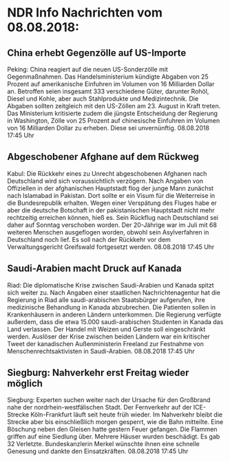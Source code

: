 # NDR Info Nachrichten vom 08.08.2018:


## China erhebt Gegenzölle auf US-Importe
Peking: China reagiert auf die neuen US-Sonderzölle mit Gegenmaßnahmen. Das Handelsministerium kündigte Abgaben von 25 Prozent auf amerikanische Einfuhren im Volumen von 16 Milliarden Dollar an. Betroffen seien insgesamt 333 verschiedene Güter, darunter Rohöl, Diesel und Kohle, aber auch Stahlprodukte und Medizintechnik. Die Abgaben sollten zeitgleich mit den US-Zöllen am 23. August in Kraft treten. Das Ministerium kritisierte zudem die jüngste Entscheidung der Regierung in Washington, Zölle von 25 Prozent auf chinesische Einfuhren im Volumen von 16 Milliarden Dollar zu erheben. Diese sei unvernünftig. 08.08.2018 17:45 Uhr 

## Abgeschobener Afghane auf dem Rückweg
Kabul: Die Rückkehr eines zu Unrecht abgeschobenen Afghanen nach Deutschland wird sich voraussichtlich verzögern. Nach Angaben von Offiziellen in der afghanischen Hauptstadt flog der junge Mann zunächst nach Islamabad in Pakistan. Dort sollte er ein Visum für die Weiterreise in die Bundesrepublik erhalten. Wegen einer Verspätung des Fluges habe er aber die deutsche Botschaft in der pakistanischen Hauptstadt nicht mehr rechtzeitig erreichen können, hieß es. Sein Rückflug nach Deutschland sei daher auf Sonntag verschoben worden. Der 20-Jährige war im Juli mit 68 weiteren Menschen ausgeflogen worden, obwohl sein Asylverfahren in Deutschland noch lief. Es soll nach der Rückkehr vor dem Verwaltungsgericht Greifswald fortgesetzt werden. 08.08.2018 17:45 Uhr 

## Saudi-Arabien macht Druck auf Kanada
Riad: Die diplomatische Krise zwischen Saudi-Arabien und Kanada spitzt sich weiter zu. Nach Angaben einer staatlichen Nachrichtenagentur hat die Regierung in Riad alle saudi-arabischen Staatsbürger aufgerufen, ihre medizinische Behandlung in Kanada abzubrechen. Die Patienten sollen in Krankenhäusern in anderen Ländern unterkommen. Die Regierung verfügte außerdem, dass die etwa 15.000 saudi-arabischen Studenten in Kanada das Land verlassen. Der Handel mit Weizen und Gerste soll eingeschränkt werden. Auslöser der Krise zwischen beiden Ländern war ein kritischer Tweet der kanadischen Außenministerin Freeland zur Festnahme von Menschenrechtsaktivisten in Saudi-Arabien. 08.08.2018 17:45 Uhr 

## Siegburg: Nahverkehr erst Freitag wieder möglich
Siegburg: Experten suchen weiter nach der Ursache für den Großbrand nahe der nordrhein-westfälischen Stadt. Der Fernverkehr auf der ICE-Strecke Köln-Frankfurt läuft seit heute früh wieder. Im Nahverkehr bleibt die Strecke aber bis einschließlich morgen gesperrt, wie die Bahn mitteilte. Eine Böschung neben den Gleisen hatte gestern Feuer gefangen. Die Flammen griffen auf eine Siedlung über. Mehrere Häuser wurden beschädigt. Es gab 32 Verletzte. Bundeskanzlerin Merkel wünschte ihnen eine schnelle Genesung und dankte den Einsatzkräften. 08.08.2018 17:45 Uhr 
